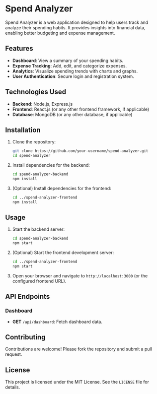 # Spend Analyzer

Spend Analyzer is a web application designed to help users track and analyze their spending habits. It provides insights into financial data, enabling better budgeting and expense management.

## Features

- **Dashboard**: View a summary of your spending habits.
- **Expense Tracking**: Add, edit, and categorize expenses.
- **Analytics**: Visualize spending trends with charts and graphs.
- **User Authentication**: Secure login and registration system.

## Technologies Used

- **Backend**: Node.js, Express.js
- **Frontend**: React.js (or any other frontend framework, if applicable)
- **Database**: MongoDB (or any other database, if applicable)

## Installation

1. Clone the repository:
   ```bash
   git clone https://github.com/your-username/spend-analyzer.git
   cd spend-analyzer
   ```

2. Install dependencies for the backend:
   ```bash
   cd spend-analyzer-backend
   npm install
   ```

3. (Optional) Install dependencies for the frontend:
   ```bash
   cd ../spend-analyzer-frontend
   npm install
   ```

## Usage

1. Start the backend server:
   ```bash
   cd spend-analyzer-backend
   npm start
   ```

2. (Optional) Start the frontend development server:
   ```bash
   cd ../spend-analyzer-frontend
   npm start
   ```

3. Open your browser and navigate to `http://localhost:3000` (or the configured frontend URL).

## API Endpoints

### Dashboard
- **GET** `/api/dashboard`: Fetch dashboard data.

## Contributing

Contributions are welcome! Please fork the repository and submit a pull request.

## License

This project is licensed under the MIT License. See the `LICENSE` file for details.
